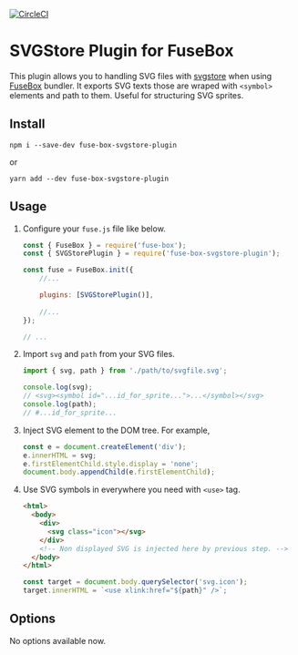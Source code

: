 [![CircleCI](https://circleci.com/gh/h-ikeda/fuse-box-svgstore-plugin.svg?style=svg)](https://circleci.com/gh/h-ikeda/fuse-box-svgstore-plugin)
# SVGStore Plugin for FuseBox
This plugin allows you to handling SVG files with [svgstore](https://github.com/svgstore/svgstore) when using [FuseBox](https://fuse-box.org) bundler. It exports SVG texts those are wraped with `<symbol>` elements and path to them. Useful for structuring SVG sprites.

## Install
```
npm i --save-dev fuse-box-svgstore-plugin
```
or
```
yarn add --dev fuse-box-svgstore-plugin
```

## Usage
1. Configure your `fuse.js` file like below.
   ```js
   const { FuseBox } = require('fuse-box');
   const { SVGStorePlugin } = require('fuse-box-svgstore-plugin');
   
   const fuse = FuseBox.init({
       //...
   
       plugins: [SVGStorePlugin()],
    
       //...
   });
   
   // ...
   ```
2. Import `svg` and `path` from your SVG files.
   ```js
   import { svg, path } from './path/to/svgfile.svg';
   
   console.log(svg);
   // <svg><symbol id="...id_for_sprite...">...</symbol></svg>
   console.log(path);
   // #...id_for_sprite...
   ```
3. Inject SVG element to the DOM tree. For example,
   ```js
   const e = document.createElement('div');
   e.innerHTML = svg;
   e.firstElementChild.style.display = 'none';
   document.body.appendChild(e.firstElementChild);
   ```
4. Use SVG symbols in everywhere you need with `<use>` tag.
   ```html
   <html>
     <body>
       <div>
         <svg class="icon"></svg>
       </div>
       <!-- Non displayed SVG is injected here by previous step. -->
     </body>
   </html>
   ```
   ```js
   const target = document.body.querySelector('svg.icon');
   target.innerHTML = `<use xlink:href="${path}" />`;
   ```
## Options
No options available now.
